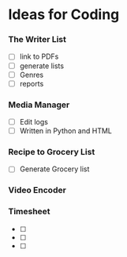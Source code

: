 # Ideas for Coding

### The Writer List
- [ ] link to PDFs
- [ ] generate lists
- [ ] Genres
- [ ] reports

### Media Manager
- [ ] Edit logs
- [ ] Written in Python and HTML

### Recipe to Grocery List
- [ ] Generate Grocery list

### Video Encoder


### Timesheet
- [ ] 
- [ ] 
- [ ] 
